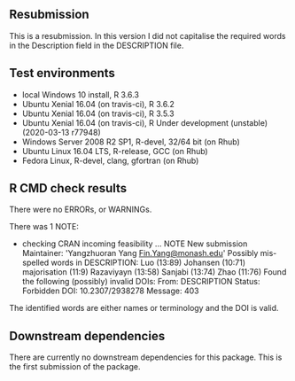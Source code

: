 ## Resubmission

This is a resubmission.
In this version I did not capitalise the required words in the Description field in the DESCRIPTION file.


## Test environments
* local Windows 10 install, R 3.6.3
* Ubuntu Xenial 16.04 (on travis-ci), R 3.6.2
* Ubuntu Xenial 16.04 (on travis-ci), R 3.5.3
* Ubuntu Xenial 16.04 (on travis-ci), R Under development (unstable) (2020-03-13 r77948)
* Windows Server 2008 R2 SP1, R-devel, 32/64 bit (on Rhub)
* Ubuntu Linux 16.04 LTS, R-release, GCC (on Rhub)
* Fedora Linux, R-devel, clang, gfortran (on Rhub)

## R CMD check results
There were no ERRORs, or WARNINGs.

There was 1 NOTE:

* checking CRAN incoming feasibility ... NOTE
 New submission
  Maintainer: 'Yangzhuoran Yang <Fin.Yang@monash.edu>'
  Possibly mis-spelled words in DESCRIPTION:
    Luo (13:89)
    Johansen (10:71)
    majorisation (11:9)
    Razaviyayn (13:58)
    Sanjabi (13:74)
    Zhao (11:76)
  Found the following (possibly) invalid DOIs:
      From: DESCRIPTION
      Status: Forbidden
    DOI: 10.2307/2938278
      Message: 403

The identified words are either names or terminology and the DOI is valid.



## Downstream dependencies

There are currently no downstream dependencies for this package.
This is the first submission of the package.
